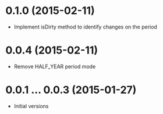 
# 0.1.0 (2015-02-11)

- Implement isDirty method to identify changes on the period
# 0.0.4 (2015-02-11)

- Remove HALF_YEAR period mode

# 0.0.1 ... 0.0.3 (2015-01-27)

- Initial versions
